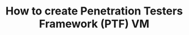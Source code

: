 ---
lang: fr
layout: doc
redirect_from:
- /fr/doc/pentesting/ptf/
- /fr/doc/ptf/
redirect_to: https://github.com/Qubes-Community/Contents/blob/master/docs/os/pentesting/ptf.md
ref: 89
title: How to create Penetration Testers Framework (PTF) VM
---